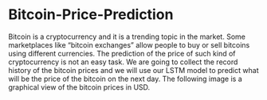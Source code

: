 # Bitcoin-Price-Prediction


Bitcoin is a cryptocurrency and it is a trending topic in the market. Some marketplaces like “bitcoin exchanges” allow people to buy or sell bitcoins using different currencies. The prediction of the price of such kind of cryptocurrency is not an easy task. We are going to collect the record history of the bitcoin prices and we will use our LSTM model to predict what will be the price of the bitcoin on the next day. The following image is a graphical view of the bitcoin prices in USD.
